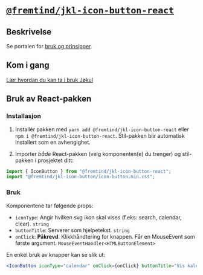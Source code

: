 # [`@fremtind/jkl-icon-button-react`](https://fremtind.github.io/jokul/komponenter/iconbutton)

## Beskrivelse

Se portalen for [bruk og prinsipper](https://fremtind.github.io/jokul/komponenter/iconbutton).

## Kom i gang

[Lær hvordan du kan ta i bruk Jøkul](https://fremtind.github.io/jokul/developer/getting-started/)

## Bruk av React-pakken

### Installasjon

1. Installér pakken med `yarn add @fremtind/jkl-icon-button-react` eller `npm i @fremtind/jkl-icon-button-react`. Stil-pakken blir automatisk installert som en avhengighet.

2. Importer _både_ React-pakken (velg komponenten(e) du trenger) og stil-pakken i prosjektet ditt:

```js
import { IconButton } from "@fremtind/jkl-icon-button-react";
import "@fremtind/jkl-icon-button/icon-button.min.css";
```

### Bruk

Komponentene tar følgende props:

-   `iconType`: Angir hvilken svg ikon skal vises (f.eks: search, calendar, clear). `string`
-   `buttonTitle`: Serverer som hjelpetekst. `string`
-   `onClick`: **Påkrevd**. Klikkhåndtering for knappen. Får en MouseEvent som første argument. `MouseEventHandler<HTMLButtonElement>`


En enkel bruk av knapper kan se slik ut:

```jsx
<IconButton iconType="calendar" onClick={onClick} buttonTitle="Vis kalendar" />
```

